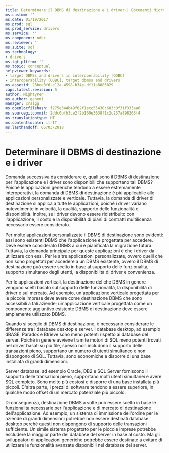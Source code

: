 ```yaml
---
title: Determinare il DBMS di destinazione e i driver | Documenti Microsoft
ms.custom: ''
ms.date: 01/19/2017
ms.prod: sql
ms.prod_service: drivers
ms.service: ''
ms.component: odbc
ms.reviewer: ''
ms.suite: sql
ms.technology:
- drivers
ms.tgt_pltfrm: ''
ms.topic: conceptual
helpviewer_keywords:
- target DBMSs and drivers in interoperability [ODBC]
- interoperability [ODBC], target dbmss and drivers
ms.assetid: 23bee0f6-e12a-4598-b34e-df11a8086829
caps.latest.revision: 5
author: MightyPen
ms.author: genemi
manager: craigg
ms.openlocfilehash: f275e344b49f62f1ecc55430c603c0f31f333aa6
ms.sourcegitcommit: 2ddc0bfb3ce2f2b160e3638f1c2c237a898263f4
ms.translationtype: HT
ms.contentlocale: it-IT
ms.lasthandoff: 05/03/2018
---
```

# <a name="determining-the-target-dbmss-and-drivers"></a>Determinare il DBMS di destinazione e i driver
Domanda successiva da considerare è, quali sono il DBMS di destinazione per l'applicazione e i driver sono disponibili che supportano tali DBMS? Poiché le applicazioni generiche tendono a essere estremamente interoperativi, la domanda di DBMS di destinazione è più applicabile alle applicazioni personalizzate e verticale. Tuttavia, la domanda di driver di destinazione si applica a tutte le applicazioni, poiché i driver variano notevolmente in velocità, la qualità, supporto delle funzionalità e disponibilità. Inoltre, se i driver devono essere ridistribuito con l'applicazione, il costo e la disponibilità di piani di contratti multilicenza necessario essere considerato.  
  
 Per molte applicazioni personalizzate il DBMS di destinazione sono evidenti: essi sono esistenti DBMS che l'applicazione è progettata per accedere. Deve essere considerato DBMS a cui è pianificata la migrazione futura. Tuttavia, la domanda principale per queste applicazioni è che i driver da utilizzare con essi. Per le altre applicazioni personalizzate, ovvero quelli che non sono progettati per accedere a un DBMS esistente, ovvero il DBMS di destinazione può essere scelto in base al supporto delle funzionalità, supporto simultaneo degli utenti, la disponibilità di driver e convenienza.  
  
 Per le applicazioni verticali, la destinazione del che DBMS in genere vengono scelti basato sul supporto delle funzionalità, la disponibilità di driver e sul mercato. Ad esempio, un'applicazione verticale progettata per le piccole imprese deve avere come destinazione DBMS che sono accessibili a tali aziende; un'applicazione verticale progettata come un componente aggiuntivo esistente DBMS di destinazione deve essere ampiamente utilizzato DBMS.  
  
 Quando si sceglie di DBMS di destinazione, è necessario considerare le differenze tra i database desktop e server. I database desktop, ad esempio dBASE, Paradox e Btrieve sono meno potenti rispetto ai database del server. Poiché in genere avviene tramite motori di SQL meno potenti trovati nel driver basati su più file, spesso non includono il supporto delle transazioni pieno, supportano un numero di utenti simultaneo e non dispongono di SQL. Tuttavia, sono economiche e disporre di una base installata di grandi dimensioni.  
  
 Server database, ad esempio Oracle, DB2 e SQL Server forniscono il supporto delle transazioni pieno, supportano molti utenti simultanei e avere SQL completo. Sono molto più costosi e disporre di una base installata più piccoli. D'altra parte, i prezzi di software tendono a essere superiore, in qualche modo offset di un mercato potenziale più piccolo.  
  
 Di conseguenza, destinazione DBMS a volte può essere scelto in base le funzionalità necessarie per l'applicazione e di mercato di destinazione dell'applicazione. Ad esempio, un sistema di immissione dell'ordine per le aziende di grandi dimensioni potrebbe non essere destinati database desktop perché questi non dispongono di supporto delle transazioni sufficiente. Un simile sistema progettato per le piccole imprese potrebbe escludere la maggior parte dei database del server in base al costo. Ma gli sviluppatori di applicazioni generiche potrebbe essere destinate a evitare di utilizzare le funzionalità avanzate disponibili nel database del server.
